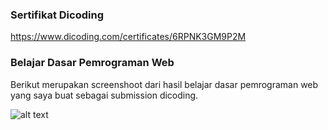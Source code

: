### Sertifikat Dicoding
https://www.dicoding.com/certificates/6RPNK3GM9P2M
### Belajar Dasar Pemrograman Web
Berikut merupakan screenshoot dari hasil belajar dasar pemrograman web yang saya buat sebagai submission dicoding.

![alt text](https://github.com/haiigas/dicoding-submission-web/blob/main/screenshoot.png)
